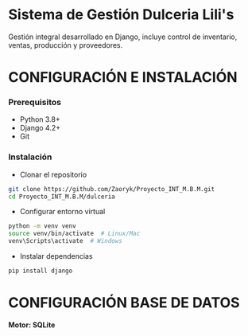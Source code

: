 # Sistema de Gestión Dulceria Lili's

Gestión integral desarrollado en Django, incluye control de inventario, ventas, producción y proveedores.

# CONFIGURACIÓN E INSTALACIÓN

### Prerequisitos
- Python 3.8+
- Django 4.2+
- Git

### Instalación
- Clonar el repositorio

```bash
git clone https://github.com/Zaoryk/Proyecto_INT_M.B.M.git
cd Proyecto_INT_M.B.M/dulceria
```

- Configurar entorno virtual

```bash
python -m venv venv
source venv/bin/activate  # Linux/Mac
venv\Scripts\activate  # Windows
```

- Instalar dependencias
```bash
pip install django
```

# CONFIGURACIÓN BASE DE DATOS
**Motor: SQLite**
